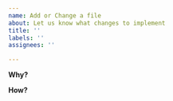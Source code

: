 ```yaml
---
name: Add or Change a file
about: Let us know what changes to implement
title: ''
labels: ''
assignees: ''

---
```


**Why?**

**How?**
